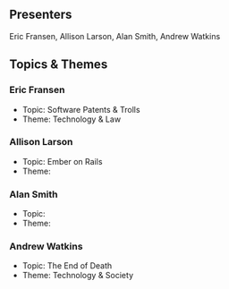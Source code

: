 ## Presenters

Eric Fransen, Allison Larson, Alan Smith, Andrew Watkins

## Topics & Themes

### Eric Fransen

* Topic: Software Patents & Trolls 
* Theme: Technology & Law

### Allison Larson

* Topic: Ember on Rails
* Theme: 

### Alan Smith

* Topic:
* Theme:

### Andrew Watkins

* Topic: The End of Death
* Theme: Technology & Society
